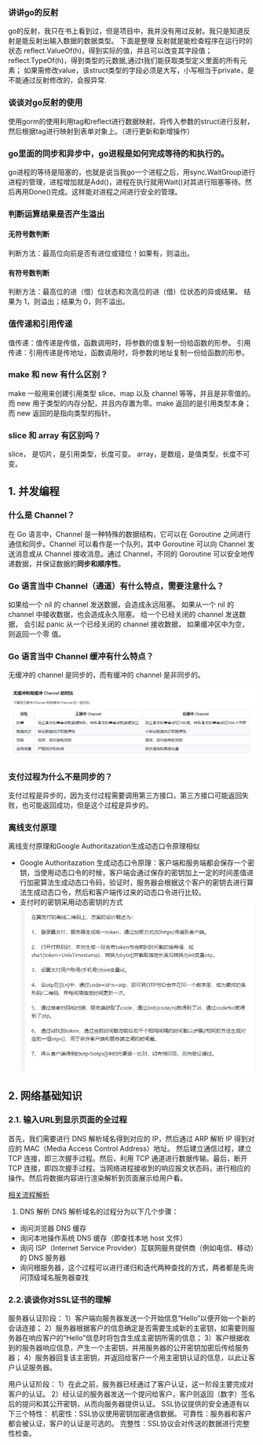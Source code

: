 ### 讲讲go的反射
go的反射，我只在书上看到过，但是项目中，我并没有用过反射。我只是知道反射是能反射出输入数据的数据类型。
下面是整理
反射就是能检查程序在运行时的状态
reflect.ValueOf(h)，得到实际的值，并且可以改变其字段值；
reflect.TypeOf(h)，得到类型的元数据,通过t我们能获取类型定义里面的所有元素；
如果需修改value，该struct类型的字段必须是大写，小写相当于private，是不能通过反射修改的，会报异常.

### 谈谈对go反射的使用
使用gorm的使用利用tag和reflect进行数据映射。将传入参数的struct进行反射，然后根据tag进行映射到表单对象上。（进行更新和新增操作）


### go里面的同步和异步中，go进程是如何完成等待的和执行的。
go进程的等待是阻塞的，也就是说当我go一个进程之后，用sync.WaitGroup进行进程的管理，进程增加就是Add()，进程在执行就用Wait()对其进行阻塞等待。然后再用Done()完成。这样能对进程之间进行安全的管理。

### 判断运算结果是否产生溢出
#### 无符号数判断
判断方法：最高位向前是否有进位或错位！如果有，则溢出。
#### 有符号数判断
判断方法：最高位的进（借）位状态和次高位的进（借）位状态的异或结果。
结果为 1，则溢出；结果为 0，则不溢出。


### 值传递和引用传递
值传递：值传递是传值，函数调用时，将参数的值复制一份给函数的形参。
引用传递：引用传递是传地址，函数调用时，将参数的地址复制一份给函数的形参。

### make 和 new 有什么区别？
make 一般用来创建引用类型 slice、map 以及 channel 等等，并且是非零值的。而 new 用于类型的内存分配，并且内存置为零。make 返回的是引用类型本身；而 new 返回的是指向类型的指针。

### slice 和 array 有区别吗？
slice， 是切片，是引用类型，长度可变。
array，是数组，是值类型，长度不可变。

## 1. 并发编程

### 什么是 Channel？
在 Go 语言中，Channel 是一种特殊的数据结构，它可以在 Goroutine 之间进行通信和同步。Channel 可以看作是一个队列，其中 Goroutine 可以向 Channel 发送消息或从 Channel 接收消息。通过 Channel，不同的 Goroutine 可以安全地传递数据，并保证数据的**同步和顺序性**。

### Go 语言当中 Channel（通道）有什么特点，需要注意什么？
如果给一个 nil 的 channel 发送数据，会造成永远阻塞。
如果从一个 nil 的 channel 中接收数据，也会造成永久阻塞。
给一个已经关闭的 channel 发送数据， 会引起 panic
从一个已经关闭的 channel 接收数据， 如果缓冲区中为空，则返回一个零
值。

### Go 语言当中 Channel 缓冲有什么特点？
无缓冲的 channel 是同步的，而有缓冲的 channel 是非同步的。

![Alt text](./asset/go_interview_1_channel.png)
### 支付过程为什么不是同步的？
支付过程是异步的，因为支付过程需要调用第三方接口，第三方接口可能返回失败，也可能返回成功，但是这个过程是异步的。

### 离线支付原理
离线支付原理和Google Authoritazation生成动态口令原理相似
- Google Authoritazation 生成动态口令原理：客户端和服务端都会保存一个密钥，当使用动态口令的时候，客户端会通过保存的密钥加上一定的时间差值进行加密算法生成动态口令码，验证时，服务器会根据这个客户的密钥去进行算法生成动态口令，然后和客户端传过来的动态口令进行比较。 
- 支付时的密钥采用动态密钥的方式
![Alt text](./asset/go_interview_1_offline_pay.png)


## 2. 网络基础知识

### 2.1. 输入URL到显示页面的全过程
首先，我们需要进行 DNS 解析域名得到对应的 IP，然后通过 ARP 解析 IP 得到对应的 MAC（Media Access Control Address）地址。
然后建立通信过程，建立 TCP 连接，即三次握手过程。然后，利用 TCP 通道进行数据传输。最后，断开 TCP 连接，即四次握手过程。当网络进程接收到的响应报文状态码，进行相应的操作。然后将数据内容进行渲染解析到页面展示给用户看。

[相关流程解析](https://segmentfault.com/a/1190000022262262)
1. DNS 解析
DNS 解析域名的过程分为以下几个步骤：
- 询问浏览器 DNS 缓存
- 询问本地操作系统 DNS 缓存（即查找本地 host 文件）
- 询问 ISP（Internet Service Provider）互联网服务提供商（例如电信、移动）的 DNS 服务器
- 询问根服务器，这个过程可以进行递归和迭代两种查找的方式，两者都是先询问顶级域名服务器查找

### 2.2.谈谈你对SSL证书的理解
服务器认证阶段：
1）客户端向服务器发送一个开始信息“Hello”以便开始一个新的会话连接；
2）服务器根据客户的信息确定是否需要生成新的主密钥，如需要则服务器在响应客户的“Hello”信息时将包含生成主密钥所需的信息；
3）客户根据收到的服务器响应信息，产生一个主密钥，并用服务器的公开密钥加密后传给服务器；
4）服务器回复该主密钥，并返回给客户一个用主密钥认证的信息，以此让客户认证服务器。

用户认证阶段：
1）在此之前，服务器已经通过了客户认证，这一阶段主要完成对客户的认证。
2）经认证的服务器发送一个提问给客户，客户则返回（数字）签名后的提问和其公开密钥，从而向服务器提供认证。
SSL协议提供的安全通道有以下三个特性：
机密性：SSL协议使用密钥加密通信数据。
可靠性：服务器和客户都会被认证，客户的认证是可选的。
完整性：SSL协议会对传送的数据进行完整性检查。
